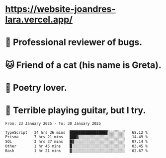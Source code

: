 # https://website-joandres-lara.vercel.app/
# 🐛 Professional reviewer of bugs.
# 🐱 Friend of a cat (his name is Greta).
# 📜 Poetry lover.
# 🎸 Terrible playing guitar, but I try.

<!--START_SECTION:waka-->

```txt
From: 23 January 2025 - To: 30 January 2025

TypeScript   34 hrs 36 mins  █████████████████░░░░░░░░   68.12 %
Prisma       7 hrs 21 mins   ███▓░░░░░░░░░░░░░░░░░░░░░   14.49 %
SQL          3 hrs 37 mins   █▓░░░░░░░░░░░░░░░░░░░░░░░   07.14 %
Other        1 hr 45 mins    █░░░░░░░░░░░░░░░░░░░░░░░░   03.45 %
Bash         1 hr 21 mins    ▓░░░░░░░░░░░░░░░░░░░░░░░░   02.67 %
```

<!--END_SECTION:waka-->
